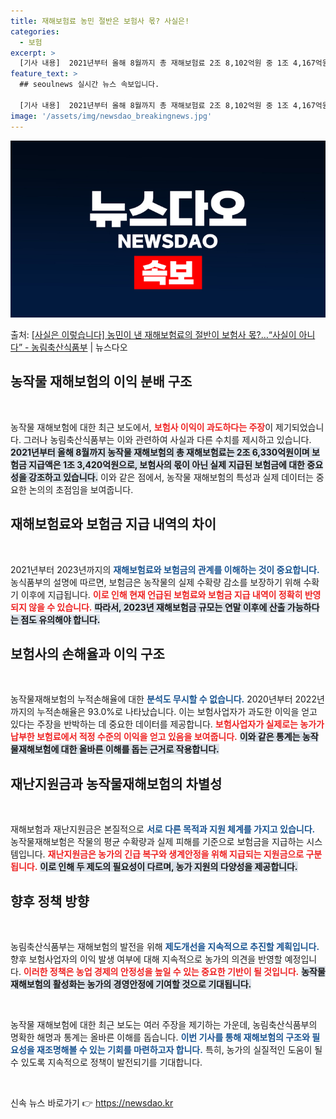 ```yaml
---
title: 재해보험료 농민 절반은 보험사 몫? 사실은!
categories:
  - 보험
excerpt: >
  [기사 내용]  2021년부터 올해 8월까지 총 재해보험료 2조 8,102억원 중 1조 4,167억원이 보험…
feature_text: >
  ## seoulnews 실시간 뉴스 속보입니다.

  [기사 내용]  2021년부터 올해 8월까지 총 재해보험료 2조 8,102억원 중 1조 4,167억원이 보험…
image: '/assets/img/newsdao_breakingnews.jpg'
---
```


![뉴스다오 속보](/assets/img/newsdao_breakingnews.jpg)

<p>출처: <a href="https://newsdao.kr/2123" rel="dofollow">[사실은 이렇습니다] 농민이 낸 재해보험료의 절반이 보험사 몫?…“사실이 아니다” - 농림축산식품부</a> | 뉴스다오</p>

<h2 data-ke-size="size26">농작물 재해보험의 이익 분배 구조</h2>
<p data-ke-size="size16">&nbsp;</p>
농작물 재해보험에 대한 최근 보도에서, <b><span style="color: #ee2323;">보험사 이익이 과도하다는 주장</span></b>이 제기되었습니다. 그러나 농림축산식품부는 이와 관련하여 사실과 다른 수치를 제시하고 있습니다. <b><span style="background-color: #21538527;">2021년부터 올해 8월까지 농작물 재해보험의 총 재해보험료는 2조 6,330억원이며 보험금 지급액은 1조 3,420억원으로, 보험사의 몫이 아닌 실제 지급된 보험금에 대한 중요성을 강조하고 있습니다.</span></b> 이와 같은 점에서, 농작물 재해보험의 특성과 실제 데이터는 중요한 논의의 초점임을 보여줍니다.

<h2 data-ke-size="size26">재해보험료와 보험금 지급 내역의 차이</h2>
<p data-ke-size="size16">&nbsp;</p>
2021년부터 2023년까지의 <b><span style="color: #1a5490;">재해보험료와 보험금의 관계를 이해하는 것이 중요합니다.</span></b> 농식품부의 설명에 따르면, 보험금은 농작물의 실제 수확량 감소를 보장하기 위해 수확기 이후에 지급됩니다. <b><span style="color: #ee2323;">이로 인해 현재 언급된 보험료와 보험금 지급 내역이 정확히 반영되지 않을 수 있습니다.</span></b> <b><span style="background-color: #21538527;">따라서, 2023년 재해보험금 규모는 연말 이후에 산출 가능하다는 점도 유의해야 합니다.</span></b>

<h2 data-ke-size="size26">보험사의 손해율과 이익 구조</h2>
<p data-ke-size="size16">&nbsp;</p>
농작물재해보험의 누적손해율에 대한 <b><span style="color: #1a5490;">분석도 무시할 수 없습니다.</span></b> 2020년부터 2022년까지의 누적손해율은 93.0%로 나타났습니다. 이는 보험사업자가 과도한 이익을 얻고 있다는 주장을 반박하는 데 중요한 데이터를 제공합니다. <b><span style="color: #ee2323;">보험사업자가 실제로는 농가가 납부한 보험료에서 적정 수준의 이익을 얻고 있음을 보여줍니다.</span></b> <b><span style="background-color: #21538527;">이와 같은 통계는 농작물재해보험에 대한 올바른 이해를 돕는 근거로 작용합니다.</span></b>

<h2 data-ke-size="size26">재난지원금과 농작물재해보험의 차별성</h2>
<p data-ke-size="size16">&nbsp;</p>
재해보험과 재난지원금은 본질적으로 <b><span style="color: #1a5490;">서로 다른 목적과 지원 체계를 가지고 있습니다.</span></b> 농작물재해보험은 작물의 평균 수확량과 실제 피해를 기준으로 보험금을 지급하는 시스템입니다. <b><span style="color: #ee2323;">재난지원금은 농가의 긴급 복구와 생계안정을 위해 지급되는 지원금으로 구분됩니다.</span></b> <b><span style="background-color: #21538527;">이로 인해 두 제도의 필요성이 다르며, 농가 지원의 다양성을 제공합니다.</span></b>

<h2 data-ke-size="size26">향후 정책 방향</h2>
<p data-ke-size="size16">&nbsp;</p>
농림축산식품부는 재해보험의 발전을 위해 <b><span style="color: #1a5490;">제도개선을 지속적으로 추진할 계획입니다.</span></b> 향후 보험사업자의 이익 발생 여부에 대해 지속적으로 농가의 의견을 반영할 예정입니다. <b><span style="color: #ee2323;">이러한 정책은 농업 경제의 안정성을 높일 수 있는 중요한 기반이 될 것입니다.</span></b> <b><span style="background-color: #21538527;">농작물재해보험의 활성화는 농가의 경영안정에 기여할 것으로 기대됩니다.</span></b>

<p data-ke-size="size16">&nbsp;</p>
농작물 재해보험에 대한 최근 보도는 여러 주장을 제기하는 가운데, 농림축산식품부의 명확한 해명과 통계는 올바른 이해를 돕습니다. <b><span style="color: #1a5490;">이번 기사를 통해 재해보험의 구조와 필요성을 재조명해볼 수 있는 기회를 마련하고자 합니다.</span></b> 특히, 농가의 실질적인 도움이 될 수 있도록 지속적으로 정책이 발전되기를 기대합니다.<p data-ke-size="size16">&nbsp;</p> 

신속 뉴스 바로가기 👉 <a href="https://newsdao.kr" rel="dofollow">https://newsdao.kr</a>


